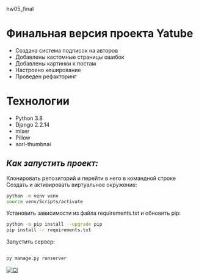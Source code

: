 hw05_final
# Финальная версия проекта Yatube
- Создана система подписок на авторов
- Добавлены кастомные страницы ошибок
- Добавлены картинки к постам
- Настроено кеширование
- Проведен рефакторинг

# Технологии
- Python 3.8
- Django 2.2.14
- mixer
- Pillow
- sorl-thumbnai

## _Как запустить проект:_
Клонировать репозиторий и перейти в него в командной строке
Cоздать и активировать виртуальное окружение:

```sh
python -m venv venv
source venv/Scripts/activate 
```
Установить зависимости из файла requirements.txt и обновить pip:
```sh
python -m pip install --upgrade pip
pip install -r requirements.txt
```

Запустить сервер:
```sh

py manage.py runserver
```

[![CI](https://github.com/yandex-praktikum/hw05_final/actions/workflows/python-app.yml/badge.svg?branch=master)](https://github.com/yandex-praktikum/hw05_final/actions/workflows/python-app.yml)
